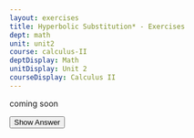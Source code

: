 ```yaml
---
layout: exercises
title: Hyperbolic Substitution* - Exercises
dept: math
unit: unit2
course: calculus-II
deptDisplay: Math
unitDisplay: Unit 2
courseDisplay: Calculus II
---
```



coming soon

<div class="answerBox">
<button onclick="myFunction('answer1')" class="answerButton">Show Answer</button>
<div  id="answer1" class="answer" >
